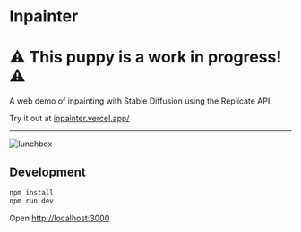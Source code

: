 # Inpainter

# ⚠️ This puppy is a work in progress! ⚠️

A web demo of inpainting with Stable Diffusion using the Replicate API.

Try it out at [inpainter.vercel.app/](https://inpainter.vercel.app/)

---

<img alt="lunchbox" src="https://user-images.githubusercontent.com/2289/187780524-16a499e6-dd99-47d4-adfe-b287e25ae504.png">


## Development

```sh
npm install
npm run dev
```

Open [http://localhost:3000](http://localhost:3000)
